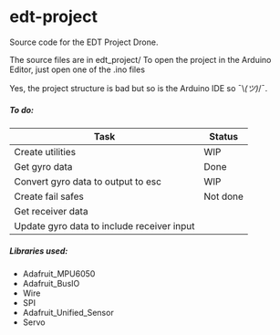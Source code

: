 # edt-project
Source code for the EDT Project Drone.



The source files are in edt_project/
To open the project in the Arduino Editor, just open one of the .ino files

Yes, the project structure is bad but so is the Arduino IDE so ¯\\_(ツ)_/¯.



##### To do:

| Task                                       | Status   |
| ------------------------------------------ | -------- |
| Create utilities                           | WIP      |
| Get gyro data                              | Done     |
| Convert gyro data to output to esc         | WIP      |
| Create fail safes                          | Not done |
| Get receiver data                          |          |
| Update gyro data to include receiver input |          |



##### Libraries used:

- Adafruit_MPU6050
- Adafruit_BusIO
- Wire
- SPI
- Adafruit_Unified_Sensor
- Servo